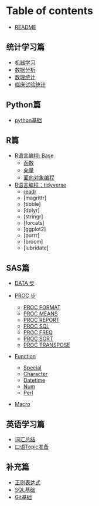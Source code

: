 # Table of contents

* [README](README.md)

## 统计学习篇 <a href="#statistical-learning" id="statistical-learning"></a>

* [机器学习](statistical-learning/machine-learning.md)
* [数据分析](statistical-learning/data-analysis.md)
* [数理统计](statistical-learning/mathematical-statistics.md)
* [临床试验统计](statistical-learning/clinical-trial.md)

## Python篇 <a href="#python" id="python"></a>

* [python基础](python/base.md)


## R篇

* [R语言编程: Base](R/r-base.md)
  * [函数](R/r-base/function.md)
  * [向量](R/r-base/vector.md)
  * [面向对象编程](R/r-base/oop.md)
* [R语言编程：tidyverse](R/r-data-science.md)
  * [readr](R/tidyverse/readr.md)
  * [magrittr]
  * [tibble]
  * [dplyr]
  * [stringr]
  * [forcats]
  * [ggplot2]
  * [purrr]
  * [broom]
  * [lubridate]

## SAS篇 <a href="#sas" id="sas"></a>

* [DATA 步](sas/documents/data-step/README.md)

* [PROC 步](sas/documents/proc-step/README.md)
  * [PROC FORMAT](sas/documents/proc-step/proc-format.md)
  * [PROC MEANS](sas/documents/proc-step/proc-means.md)
  * [PROC REPORT](sas/documents/proc-step/proc-report.md)
  * [PROC SQL](sas/documents/proc-step/proc-sql.md)
  * [PROC FREQ](sas/documents/proc-step/proc-freq.md)
  * [PROC SORT](sas/documents/proc-step/proc-sort.md)
  * [PROC TRANSPOSE](sas/documents/proc-step/proc-transpose.md)

* [Function](sas/documents/functions/README.md)
  * [Special](sas/documents/functions/special.md)
  * [Character](sas/documents/functions/character.md)
  * [Datetime](sas/documents/functions/datetime.md)
  * [Num](sas/documents/functions/num.md)
  * [Perl](sas/documents/functions/perl.md)

* [Macro](sas/documents/macros/README.md)

## 英语学习篇 <a href="#english-learning" id="english-learning"></a>

* [词汇总结](english-learning/vocabulary.md)
* [口语Topic准备](english-learning/talking-topic.md)

## 补充篇 <a href="#supplement" id="supplement"></a>

* [正则表达式](supplement/reg.md)
* [SQL基础](supplement/sql.md)
* [Git基础](supplement/git.md)
